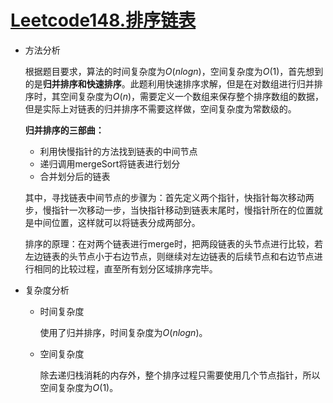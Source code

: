 # [Leetcode148.排序链表](<https://leetcode-cn.com/problems/sort-list/>)

- 方法分析

  根据题目要求，算法的时间复杂度为$O(nlogn)$，空间复杂度为$O(1)$，首先想到的是**归并排序和快速排序**。此题利用快速排序求解，但是在对数组进行归并排序时，其空间复杂度为$O(n)$，需要定义一个数组来保存整个排序数组的数据，但是实际上对链表的归并排序不需要这样做，空间复杂度为常数级的。

  **归并排序的三部曲：**

  - 利用快慢指针的方法找到链表的中间节点
  - 递归调用mergeSort将链表进行划分
  - 合并划分后的链表

  其中，寻找链表中间节点的步骤为：首先定义两个指针，快指针每次移动两步，慢指针一次移动一步，当快指针移动到链表末尾时，慢指针所在的位置就是中间位置，这样就可以将链表分成两部分。

  排序的原理：在对两个链表进行merge时，把两段链表的头节点进行比较，若左边链表的头节点小于右边节点，则继续对左边链表的后续节点和右边节点进行相同的比较过程，直至所有划分区域排序完毕。

- 复杂度分析

  - 时间复杂度

    使用了归并排序，时间复杂度为$O(nlogn)$。

  - 空间复杂度

    除去递归栈消耗的内存外，整个排序过程只需要使用几个节点指针，所以空间复杂度为$O(1)$。
